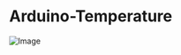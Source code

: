 # Arduino-Temperature


<img src="[image.jpg](https://github.com/Krosko/Arduino-Temperature/blob/main/Concept.png)https://github.com/Krosko/Arduino-Temperature/blob/main/Concept.png" alt="Image">
